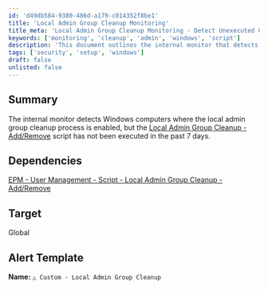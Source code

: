 ```yaml
---
id: 'd49db584-9380-486d-a179-c014352f8be1'
title: 'Local Admin Group Cleanup Monitoring'
title_meta: 'Local Admin Group Cleanup Monitoring - Detect Unexecuted Cleanup Processes'
keywords: ['monitoring', 'cleanup', 'admin', 'windows', 'script']
description: 'This document outlines the internal monitor that detects Windows computers where the local admin group cleanup process is enabled but has not been executed in the past 7 days. It provides details on dependencies and alert templates for effective monitoring.'
tags: ['security', 'setup', 'windows']
draft: false
unlisted: false
---
```

## Summary

The internal monitor detects Windows computers where the local admin group cleanup process is enabled, but the [Local Admin Group Cleanup - Add/Remove](https://proval.itglue.com/DOC-5078775-16783511) script has not been executed in the past 7 days.

## Dependencies

[EPM - User Management - Script - Local Admin Group Cleanup - Add/Remove](https://proval.itglue.com/DOC-5078775-16783511)

## Target

Global

## Alert Template

**Name:** `△ Custom - Local Admin Group Cleanup`











